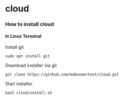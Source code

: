# cloud

### How to install cloud

#### In Linux Terminal

Install git
```
sudo apt install git
```

Download installer via git
```
git clone https://github.com/makesmartnet/cloud.git
```

Start installer
```
bash cloud/install.sh
```

